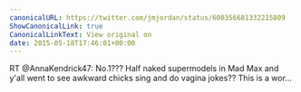 ```yaml
---
canonicalURL: https://twitter.com/jmjordan/status/600356681332215809
ShowCanonicalLink: true
CanonicalLinkText: View original on
date: 2015-05-18T17:46:01+00:00
---
```

RT @AnnaKendrick47: No.1??? Half naked supermodels in Mad Max and y'all went to see awkward chicks sing and do vagina jokes?? This is a wor…